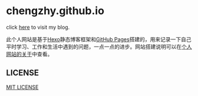 # chengzhy.github.io

click [here](https://chengzhy.github.io/) to visit my blog.

此个人网站是基于[Hexo](https://hexo.io/)静态博客框架和[GitHub Pages](https://pages.github.com/)搭建的，用来记录一下自己平时学习、工作和生活中遇到的问题，一点一点的进步。网站搭建说明可以在[个人网站的关于](https://chengzhy.github.io/about)中查看。



## LICENSE

[MIT LICENSE](https://github.com/chengzhy/chengzhy.github.io/blob/main/LICENSE)
